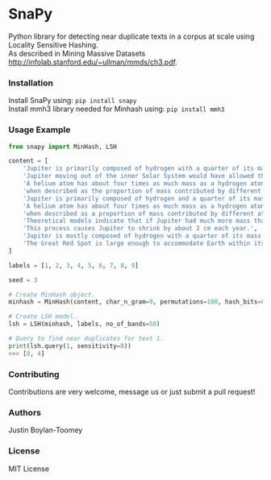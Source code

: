 # SnaPy
Python library for detecting near duplicate texts in a corpus at scale using Locality Sensitive Hashing.<br>
As described in Mining Massive Datasets http://infolab.stanford.edu/~ullman/mmds/ch3.pdf.

### Installation
Install SnaPy using: `pip install snapy`<br>
Install mmh3 library needed for Minhash using: `pip install mmh3`

### Usage Example
``` python
from snapy import MinHash, LSH

content = [
    'Jupiter is primarily composed of hydrogen with a quarter of its mass being helium',
    'Jupiter moving out of the inner Solar System would have allowed the formation of inner planets.',
    'A helium atom has about four times as much mass as a hydrogen atom, so the composition changes '
    'when described as the proportion of mass contributed by different atoms.',
    'Jupiter is primarily composed of hydrogen and a quarter of its mass being helium',
    'A helium atom has about four times as much mass as a hydrogen atom and the composition changes '
    'when described as a proportion of mass contributed by different atoms.',
    'Theoretical models indicate that if Jupiter had much more mass than it does at present, it would shrink.',
    'This process causes Jupiter to shrink by about 2 cm each year.',
    'Jupiter is mostly composed of hydrogen with a quarter of its mass being helium',
    'The Great Red Spot is large enough to accommodate Earth within its boundaries.'
]

labels = [1, 2, 3, 4, 5, 6, 7, 8, 9]

seed = 3

# Create MinHash object.
minhash = MinHash(content, char_n_gram=9, permutations=100, hash_bits=64, method='universal', seed=3)

# Create LSH model.
lsh = LSH(minhash, labels, no_of_bands=50)

# Query to find near duplicates for text 1.
print(lsh.query(1, sensitivity=8))
>>> [8, 4]

```
### Contributing
Contributions are very welcome, message us or just submit a pull request!

### Authors
Justin Boylan-Toomey

### License
MIT License
